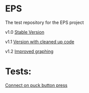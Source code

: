 # EPS

The test repository for the EPS project

v1.0
<a href="eps.html">Stable Version</a>

v1.1
<a href="eps001.html">Version with cleaned up code</a>

v1.2
<a href="eps002.html">Improved graphing</a>

# Tests:

<a href="eps002.html">Connect on puck button press</a>
